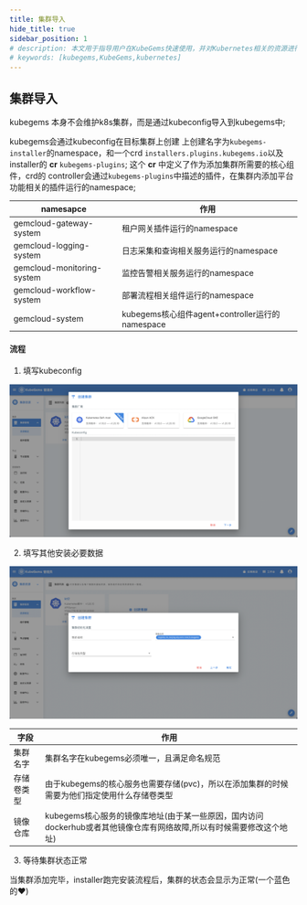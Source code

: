 ```yaml
---
title: 集群导入
hide_title: true
sidebar_position: 1
# description: 本文用于指导用户在KubeGems快速使用，并对Kubernetes相关的资源进行操作
# keywords: [kubegems,KubeGems,kubernetes]
---
```


## 集群导入

kubegems 本身不会维护k8s集群，而是通过kubeconfig导入到kubegems中;

kubegems会通过kubeconfig在目标集群上创建 上创建名字为`kubegems-installer`的namespace，和一个crd `installers.plugins.kubegems.io`以及installer的 **cr** `kubegems-plugins`; 这个 **cr** 中定义了作为添加集群所需要的核心组件，crd的 controller会通过`kubegems-plugins`中描述的插件，在集群内添加平台功能相关的插件运行的namespace;

|namesapce|作用|
|---|---|
|gemcloud-gateway-system| 租户网关插件运行的namespace|
|gemcloud-logging-system|日志采集和查询相关服务运行的namespace|
|gemcloud-monitoring-system|监控告警相关服务运行的namespace|
|gemcloud-workflow-system|部署流程相关组件运行的namespace|
|gemcloud-system|kubegems核心组件agent+controller运行的namespace|

#### 流程

1. 填写kubeconfig

![添加集群1](./pics/add_cluste1.png)


2. 填写其他安装必要数据

![添加集群2](./pics/add_cluste2.png)


|字段|作用|
|---|---|
|集群名字|集群名字在kubegems必须唯一，且满足命名规范|
|存储卷类型|由于kubegems的核心服务也需要存储(pvc)，所以在添加集群的时候需要为他们指定使用什么存储卷类型|
|镜像仓库|kubegems核心服务的镜像库地址(由于某一些原因，国内访问dockerhub或者其他镜像仓库有网络故障,所以有时候需要修改这个地址)|

3. 等待集群状态正常

当集群添加完毕，installer跑完安装流程后，集群的状态会显示为正常(一个蓝色的❤️)